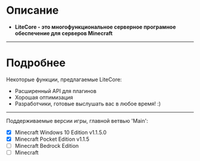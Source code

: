 # Описание
- __LiteCore - это многофункциональное серверное програмное обеспечение для серверов Minecraft__

------
# Подробнее
Некоторые функции, предлагаемые LiteCore:
* Расширенный API для плагинов
* Хорошая оптимизация
* Разработчики, готовые выслушать вас в любое время! :)

------
Поддерживаемые версии игры, главной ветвью 'Main':
- [X] Minecraft Windows 10 Edition v1.1.5.0
- [X] Minecraft Pocket Edition v1.1.5
- [ ] Minecraft Bedrock Edition
- [ ] Minecraft
